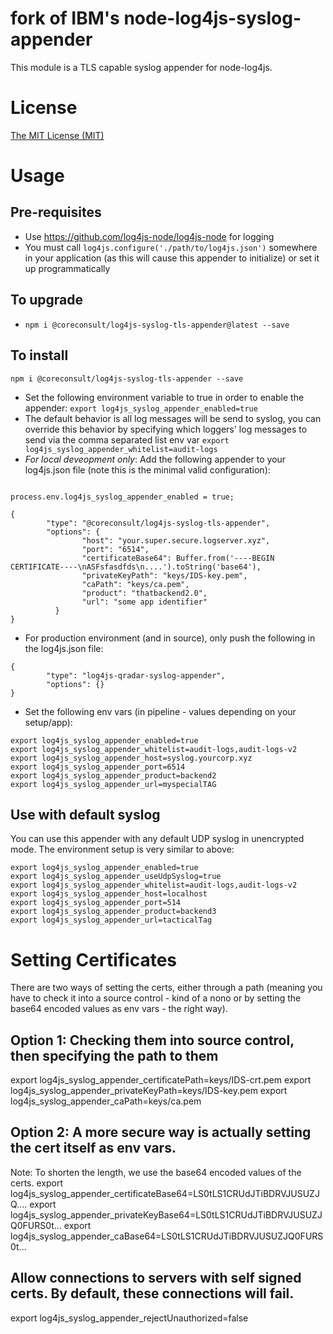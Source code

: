 # fork of IBM's node-log4js-syslog-appender

This module is a TLS capable syslog appender for node-log4js.

# License

[The MIT License (MIT)](LICENSE.txt)

# Usage

## Pre-requisites
- Use https://github.com/log4js-node/log4js-node for logging
- You must call `log4js.configure('./path/to/log4js.json')` somewhere in your application (as this will cause this appender to initialize) or set it up programmatically

## To upgrade
- `npm i @coreconsult/log4js-syslog-tls-appender@latest --save`

## To install
`npm i @coreconsult/log4js-syslog-tls-appender --save`
- Set the following environment variable to true in order to enable the appender: `export log4js_syslog_appender_enabled=true`
- The default behavior is all log messages will be send to syslog, you can override this behavior by
specifying which loggers' log messages to send via the comma separated list env var `export log4js_syslog_appender_whitelist=audit-logs`
- *For local deveopment only*: Add the following appender to your log4js.json file (note this is the minimal valid configuration):
```

process.env.log4js_syslog_appender_enabled = true;

{
        "type": "@coreconsult/log4js-syslog-tls-appender",
        "options": {
                "host": "your.super.secure.logserver.xyz",
                "port": "6514",
                "certificateBase64": Buffer.from('----BEGIN CERTIFICATE----\nASFsfasdfds\n....').toString('base64'),
                "privateKeyPath": "keys/IDS-key.pem",
                "caPath": "keys/ca.pem",
                "product": "thatbackend2.0",
                "url": "some app identifier"
          }
}
```
- For production environment (and in source), only push the following in the log4js.json file:
```
{
        "type": "log4js-qradar-syslog-appender",
        "options": {}
}
```
- Set the following env vars (in pipeline - values depending on your setup/app):
```
export log4js_syslog_appender_enabled=true
export log4js_syslog_appender_whitelist=audit-logs,audit-logs-v2
export log4js_syslog_appender_host=syslog.yourcorp.xyz
export log4js_syslog_appender_port=6514
export log4js_syslog_appender_product=backend2
export log4js_syslog_appender_url=myspecialTAG
```

## Use with default syslog

You can use this appender with any default UDP syslog in unencrypted mode.  The environment setup is very similar to above:

```
export log4js_syslog_appender_enabled=true
export log4js_syslog_appender_useUdpSyslog=true
export log4js_syslog_appender_whitelist=audit-logs,audit-logs-v2
export log4js_syslog_appender_host=localhost
export log4js_syslog_appender_port=514
export log4js_syslog_appender_product=backend3
export log4js_syslog_appender_url=tacticalTag
```


# Setting Certificates
There are two ways of setting the certs, either through a path (meaning you have to check it into a source control - kind of a nono or by setting the base64 encoded values as env vars - the right way).

## Option 1: Checking them into source control, then specifying the path to them
export log4js_syslog_appender_certificatePath=keys/IDS-crt.pem
export log4js_syslog_appender_privateKeyPath=keys/IDS-key.pem
export log4js_syslog_appender_caPath=keys/ca.pem

## Option 2: A more secure way is actually setting the cert itself as env vars.
Note: To shorten the length, we use the base64 encoded values of the certs.
export log4js_syslog_appender_certificateBase64=LS0tLS1CRUdJTiBDRVJUSUZJQ....
export log4js_syslog_appender_privateKeyBase64=LS0tLS1CRUdJTiBDRVJUSUZJQ0FURS0t...
export log4js_syslog_appender_caBase64=LS0tLS1CRUdJTiBDRVJUSUZJQ0FURS0t...

## Allow connections to servers with self signed certs.  By default, these connections will fail.
export log4js_syslog_appender_rejectUnauthorized=false
```
